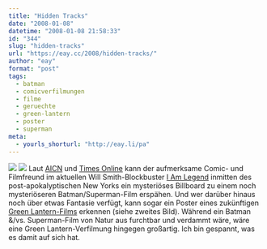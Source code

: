 ```yaml
---
title: "Hidden Tracks"
date: "2008-01-08"
datetime: "2008-01-08 21:58:33"
id: "344"
slug: "hidden-tracks"
url: "https://eay.cc/2008/hidden-tracks/"
author: "eay"
format: "post"
tags:
  - batman
  - comicverfilmungen
  - filme
  - geruechte
  - green-lantern
  - poster
  - superman
meta:
  - yourls_shorturl: "http://eay.li/pa"
---
```


![](/uploads/2008/iamlegend_superbat.jpg) ![](/uploads/2008/iamlegend_green.jpg) Laut [AICN](http://www.aintitcool.com/node/35180) und [Times Online](http://entertainment.timesonline.co.uk/tol/arts_and_entertainment/film/article3151905.ece) kann der aufmerksame Comic- und Filmfreund im aktuellen Will Smith-Blockbuster [I Am Legend](http://www.imdb.com/title/tt0480249/) inmitten des post-apokalyptischen New Yorks ein mysteriöses Billboard zu einem noch mysteriöseren Batman/Superman-Film erspähen. Und wer darüber hinaus noch über etwas Fantasie verfügt, kann sogar ein Poster eines zukünftigen [Green Lantern-Films](//eay.cc/2007/die-gerechtigkeitsliga-kommt/) erkennen (siehe zweites Bild). Während ein Batman &/vs. Superman-Film von Natur aus furchtbar und verdammt wäre, wäre eine Green Lantern-Verfilmung hingegen großartig. Ich bin gespannt, was es damit auf sich hat.
